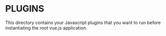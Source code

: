 # PLUGINS

This directory contains your Javascript plugins that you want to run before instantiating the root vue.js application.
